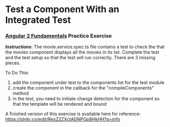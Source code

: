 # Test a Component With an Integrated Test
### [Angular 2 Fundamentals]("https://app.pluralsight.com/courses/angular2-fundamentals") Practice Exercise


**_Instructions_**: The movie.service.spec.ts file contains a test to check 
the that the movies component displays all the movies in its list. Complete the 
test and the test setup so that the test will run correctly. There are 3 missing
pieces.


To Do This:

1. add the component under test to the components list for the test module
2. create the component in the callback for the "compileComponents" method
3. in the test, you need to initiate change detection for the component so that the template will be rendered and bound


A finished version of this exercise is available here for reference: https://plnkr.co/edit/ResZ2ZXctAGNPGp8HkHH?p=info
